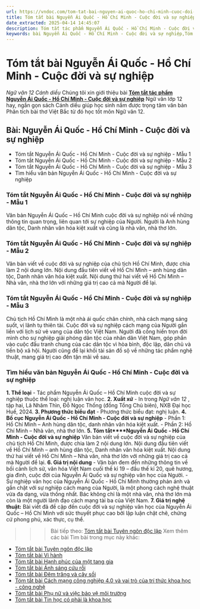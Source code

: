 ```yaml
---
url: https://vndoc.com/tom-tat-bai-nguyen-ai-quoc-ho-chi-minh-cuoc-doi-va-su-nghiep-333374
title: Tóm tắt bài Nguyễn Ái Quốc - Hồ Chí Minh - Cuộc đời và sự nghiệp - Ngữ văn 12 Cánh diều - VnDoc.com
date_extracted: 2025-04-14 14:45:07
description: Tóm tắt tác phẩm Nguyễn Ái Quốc - Hồ Chí Minh - Cuộc đời và sự nghiệp là bài viết được VnDoc biên soạn và đăng tải với các mẫu tóm tắt ngắn nhất, phục vụ bài học môn Ngữ Văn 12 Cánh diều
keywords: bài Nguyễn Ái Quốc - Hồ Chí Minh - Cuộc đời và sự nghiệp,Tóm tắt bài Nguyễn Ái Quốc - Hồ Chí Minh - Cuộc đời và sự nghiệp,tóm tắt ngữ văn 12,Tóm tắt Nguyễn Ái Quốc - Hồ Chí Minh - Cuộc đời và sự nghiệp ngắn gọn,Tóm tắt Nguyễn Ái Quốc - Hồ Chí Minh - Cuộc đời và sự nghiệp hay nhất,Tóm tắt Nguyễn Ái Quốc - Hồ Chí Minh - Cuộc đời và sự nghiệp siêu ngắn,tóm tắt văn 12 Cánh diều,tóm tắt tác phẩm ngữ văn 12,tóm tắt ngữ văn 12 Cánh diều
---
```


# Tóm tắt bài Nguyễn Ái Quốc - Hồ Chí Minh - Cuộc đời và sự nghiệp
 _Ngữ văn 12 Cánh diều_
Chúng tôi xin giới thiệu bài [**Tóm tắt tác phẩm Nguyễn Ái Quốc - Hồ Chí Minh - Cuộc đời và sự nghiệp**](<https://vndoc.com/tom-tat-bai-nguyen-ai-quoc-ho-chi-minh-cuoc-doi-va-su-nghiep-333374>) Ngữ văn lớp 12 hay, ngắn gọn sách Cánh diều giúp học sinh nắm được trọng tâm văn bản Phân tích bài thơ Việt Bắc từ đó học tốt môn Ngữ văn 12.
## Bài: Nguyễn Ái Quốc - Hồ Chí Minh - Cuộc đời và sự nghiệp
  * Tóm tắt Nguyễn Ái Quốc - Hồ Chí Minh - Cuộc đời và sự nghiệp - Mẫu 1
  * Tóm tắt Nguyễn Ái Quốc - Hồ Chí Minh - Cuộc đời và sự nghiệp - Mẫu 2
  * Tóm tắt Nguyễn Ái Quốc - Hồ Chí Minh - Cuộc đời và sự nghiệp - Mẫu 3
  * Tìm hiểu văn bản Nguyễn Ái Quốc - Hồ Chí Minh - Cuộc đời và sự nghiệp

### **Tóm tắt Nguyễn Ái Quốc - Hồ Chí Minh - Cuộc đời và sự nghiệp - Mẫu 1**
Văn bản Nguyễn Ái Quốc – Hồ Chí Minh cuộc đời và sự nghiệp nói về những thông tin quan trọng, liên quan tới sự nghiệp của Người. Người là Anh hùng dân tộc, Danh nhân văn hóa kiệt xuất và cũng là nhà văn, nhà thơ lớn.
### **Tóm tắt Nguyễn Ái Quốc - Hồ Chí Minh - Cuộc đời và sự nghiệp - Mẫu 2**
Văn bản viết về cuộc đời và sự nghiệp của chủ tịch Hồ Chí Minh, được chia làm 2 nội dung lớn. Nội dung đầu tiên viết về Hồ Chí Minh – anh hùng dân tộc, Danh nhân văn hóa kiệt xuất. Nội dung thứ hai viết về Hồ Chí Minh – Nhà văn, nhà thơ lớn với những giá trị cao cả mà Người để lại.
### **Tóm tắt Nguyễn Ái Quốc - Hồ Chí Minh - Cuộc đời và sự nghiệp - Mẫu 3**
Chủ tịch Hồ Chí Minh là một nhà ái quốc chân chính, nhà cách mạng sáng suốt, vị lãnh tụ thiên tài. Cuộc đời và sự nghiệp cách mạng của Người gắn liền với lịch sử vẻ vang của dân tộc Việt Nam. Người đã cống hiến trọn đời mình cho sự nghiệp giải phóng dân tộc của nhân dân Việt Nam, góp phần vào cuộc đấu tranh chung của các dân tộc vì hòa bình, độc lập, dân chủ và tiến bộ xã hội. Người cũng để lại khối tài sản đồ sộ về những tác phẩm nghệ thuật, mang giá trị cao đến tận mãi về sau.
### **Tìm hiểu văn bản Nguyễn Ái Quốc - Hồ Chí Minh - Cuộc đời và sự nghiệp**
**1\. Thể loại**
\- Tác phẩm Nguyễn Ái Quốc – Hồ Chí Minh cuộc đời và sự nghiệp thuộc thể loại: nghị luận văn học.
**2\. Xuất xứ**
\- In trong _Ngữ văn 12_ , tập hai, Lã Nhâm Thìn, Đỗ Ngọc Thống \(đồng Tổng Chủ biên\), NXB Đại học Huế, 2024.
**3\. Phương thức biểu đạt**
\- Phương thức biểu đạt: nghị luận.
**4\. Bố cục Nguyễn Ái Quốc - Hồ Chí Minh - Cuộc đời và sự nghiệp**
\- Phần 1: Hồ Chí Minh – Anh hùng dân tộc, danh nhân văn hóa kiệt xuất.
\- Phần 2: Hồ Chí Minh – Nhà văn, nhà thơ lớn.
**5\. Tóm tắt****Nguyễn Ái Quốc - Hồ Chí Minh - Cuộc đời và sự nghiệp**
Văn bản viết về cuộc đời và sự nghiệp của chủ tịch Hồ Chí Minh, được chia làm 2 nội dung lớn. Nội dung đầu tiên viết về Hồ Chí Minh – anh hùng dân tộc, Danh nhân văn hóa kiệt xuất. Nội dung thứ hai viết về Hồ Chí Minh – Nhà văn, nhà thơ lớn với những giá trị cao cả mà Người để lại.
**6\. Giá trị nội dung**
\- Văn bản đem đến những thông tin về bối cảnh lịch sử, văn hóa Việt Nam cuối thế kỉ 19 – đầu thế kỉ 20, quê hương, gia đình, cuộc đời của Nguyễn Ái Quốc và sự nghiệp văn học của Người.
\- Sự nghiệp văn học của Nguyễn Ái Quốc - Hồ Chí Minh thường phản ánh và gắn chặt với sự nghiệp cách mạng của Người, là một phong cách nghệ thuật vừa đa dạng, vừa thống nhất. Bác không chỉ là một nhà văn, nhà thơ lớn mà còn là một người lãnh đạo cách mạng tài ba của Việt Nam.
**7\. Giá trị nghệ thuật:** Bài viết đã đề cập đến cuộc đời và sự nghiệp văn học của Nguyễn Ái Quốc – Hồ Chí Minh với sức thuyết phục cao bởi lập luận chặt chẽ, chứng cứ phong phú, xác thực, cụ thể.
>>> Bài tiếp theo: [Tóm tắt bài Tuyên ngôn độc lập](<https://vndoc.com/tom-tat-bai-tuyen-ngon-doc-lap-cd-333375>)
Xem thêm các bài Tìm bài trong mục này khác:
  * [Tóm tắt bài Tuyên ngôn độc lập](</tom-tat-bai-tuyen-ngon-doc-lap-cd-333375>)
  * [Tóm tắt bài Vi hành](</tom-tat-bai-vi-hanh-333377>)
  * [Tóm tắt bài Hạnh phúc của một tang gia](</tom-tat-bai-hanh-phuc-cua-mot-tang-gia-333378>)
  * [Tóm tắt bài Ánh sáng cứu rỗi](</tom-tat-bai-anh-sang-cuu-roi-333379>)
  * [Tóm tắt bài Đêm trăng và cây sồi](</tom-tat-bai-dem-trang-va-cay-soi-333516>)
  * [Tóm tắt bài Cách mạng công nghiệp 4.0 và vai trò của trí thức khoa học - công nghệ](</tom-tat-bai-cach-mang-cong-nghiep-4-0-va-vai-tro-cua-tri-thuc-khoa-hoc-cong-nghe-333517>)
  * [Tóm tắt bài Phụ nữ và việc bảo vệ môi trường](</tom-tat-bai-phu-nu-va-viec-bao-ve-moi-truong-333518>)
  * [Tóm tắt bài Tin học có phải là khoa học](</tom-tat-bai-tin-hoc-co-phai-la-khoa-hoc-333521>)

